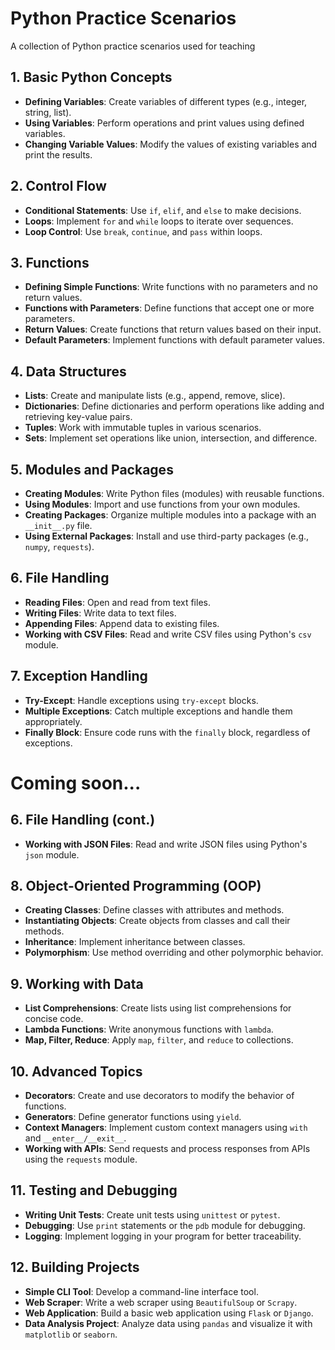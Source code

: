 # Python Practice Scenarios
A collection of Python practice scenarios used for teaching

## 1. Basic Python Concepts
- **Defining Variables**: Create variables of different types (e.g., integer, string, list).
- **Using Variables**: Perform operations and print values using defined variables.
- **Changing Variable Values**: Modify the values of existing variables and print the results.

## 2. Control Flow
- **Conditional Statements**: Use `if`, `elif`, and `else` to make decisions.
- **Loops**: Implement `for` and `while` loops to iterate over sequences.
- **Loop Control**: Use `break`, `continue`, and `pass` within loops.

## 3. Functions
- **Defining Simple Functions**: Write functions with no parameters and no return values.
- **Functions with Parameters**: Define functions that accept one or more parameters.
- **Return Values**: Create functions that return values based on their input.
- **Default Parameters**: Implement functions with default parameter values.

## 4. Data Structures
- **Lists**: Create and manipulate lists (e.g., append, remove, slice).
- **Dictionaries**: Define dictionaries and perform operations like adding and retrieving key-value pairs.
- **Tuples**: Work with immutable tuples in various scenarios.
- **Sets**: Implement set operations like union, intersection, and difference.

## 5. Modules and Packages
- **Creating Modules**: Write Python files (modules) with reusable functions.
- **Using Modules**: Import and use functions from your own modules.
- **Creating Packages**: Organize multiple modules into a package with an `__init__.py` file.
- **Using External Packages**: Install and use third-party packages (e.g., `numpy`, `requests`).

## 6. File Handling
- **Reading Files**: Open and read from text files.
- **Writing Files**: Write data to text files.
- **Appending Files**: Append data to existing files.
- **Working with CSV Files**: Read and write CSV files using Python's `csv` module.

## 7. Exception Handling
- **Try-Except**: Handle exceptions using `try-except` blocks.
- **Multiple Exceptions**: Catch multiple exceptions and handle them appropriately.
- **Finally Block**: Ensure code runs with the `finally` block, regardless of exceptions.

# Coming soon...

## 6. File Handling (cont.)
- **Working with JSON Files**: Read and write JSON files using Python's `json` module.

## 8. Object-Oriented Programming (OOP)
- **Creating Classes**: Define classes with attributes and methods.
- **Instantiating Objects**: Create objects from classes and call their methods.
- **Inheritance**: Implement inheritance between classes.
- **Polymorphism**: Use method overriding and other polymorphic behavior.

## 9. Working with Data
- **List Comprehensions**: Create lists using list comprehensions for concise code.
- **Lambda Functions**: Write anonymous functions with `lambda`.
- **Map, Filter, Reduce**: Apply `map`, `filter`, and `reduce` to collections.

## 10. Advanced Topics
- **Decorators**: Create and use decorators to modify the behavior of functions.
- **Generators**: Define generator functions using `yield`.
- **Context Managers**: Implement custom context managers using `with` and `__enter__/__exit__`.
- **Working with APIs**: Send requests and process responses from APIs using the `requests` module.

## 11. Testing and Debugging
- **Writing Unit Tests**: Create unit tests using `unittest` or `pytest`.
- **Debugging**: Use `print` statements or the `pdb` module for debugging.
- **Logging**: Implement logging in your program for better traceability.

## 12. Building Projects
- **Simple CLI Tool**: Develop a command-line interface tool.
- **Web Scraper**: Write a web scraper using `BeautifulSoup` or `Scrapy`.
- **Web Application**: Build a basic web application using `Flask` or `Django`.
- **Data Analysis Project**: Analyze data using `pandas` and visualize it with `matplotlib` or `seaborn`.

